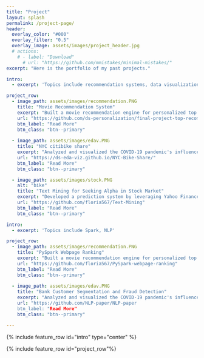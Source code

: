 ```yaml
---
title: "Project"
layout: splash
permalink: /project-page/
header:
  overlay_color: "#000"
  overlay_filter: "0.5"
  overlay_image: assets/images/project_header.jpg
  # actions:
    # - label: "Download"
      # url: "https://github.com/mmistakes/minimal-mistakes/"
excerpt: "Here is the portfolio of my past projects."

intro: 
  - excerpt: 'Topics include recommendation systems, data visualization and text mining.'

project_row:
  - image_path: assets/images/recommendation.PNG
    title: "Movie Recommendation System"
    excerpt: "Built a movie recommendation engine for personalized top recommended movies and conducted extensive experiments "
    url: "https://github.com/ds-personalization/final-project-top-recommended-final"
    btn_label: "Read More"
    btn_class: "btn--primary"
	
  - image_path: assets/images/edav.PNG
    title: "NYC citibike share"
    excerpt: "Analyzed and visualized the COVID-19 pandemic's influence on New York City residents who use Citi Bike as part of their commuting tools."
    url: "https://ds-eda-viz.github.io/NYC-Bike-Share/"
    btn_label: "Read More"
    btn_class: "btn--primary"

  - image_path: assets/images/stock.PNG
    alt: "bike"
    title: "Text Mining for Seeking Alpha in Stock Market"
    excerpt: "Developed a prediction system by leveraging Yahoo Finance News for stock price prediction, simulated a systematic trading strategy"
    url: "https://github.com/floria567/Text-Mining"
    btn_label: "Read More"
    btn_class: "btn--primary"

intro: 
  - excerpt: 'Topics include Spark, NLP'

project_row:
  - image_path: assets/images/recommendation.PNG
    title: "PySpark Webpage Ranking"
    excerpt: "Built a movie recommendation engine for personalized top recommended movies and conducted extensive experiments "
    url: "https://github.com/floria567/PySpark-webpage-ranking"
    btn_label: "Read More"
    btn_class: "btn--primary"
	
  - image_path: assets/images/edav.PNG
    title: "Bank Customer Segmentation and Fraud Detection"
    excerpt: "Analyzed and visualized the COVID-19 pandemic's influence on New York City residents who use Citi Bike as part of their commuting tools."
    url: "https://github.com/NLP-paper/NLP-paper
    btn_label: "Read More"
    btn_class: "btn--primary"

---
```


{% include feature_row id="intro" type="center" %}

{% include feature_row id="project_row"%}

<!-- {% include feature_row id="feature_row2" type="left" %} -->

<!-- {% include feature_row id="feature_row3" type="right" %} -->

<!-- {% include feature_row id="feature_row4" type="center" %} -->